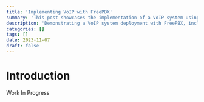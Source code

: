 ```yaml
---
title: 'Implementing VoIP with FreePBX'
summary: 'This post showcases the implementation of a VoIP system using FreePBX, highlighting setup, configuration, and key insights.'
description: 'Demonstrating a VoIP system deployment with FreePBX, including installation, configuration, and practical lessons learned.'
categories: []
tags: []
date: 2023-11-07
draft: false
---
```


# Introduction

Work In Progress